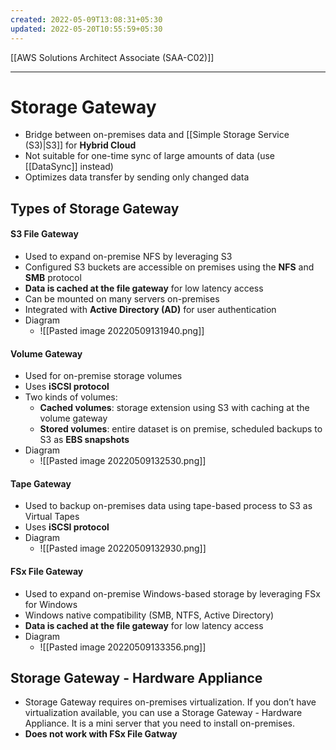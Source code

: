 ```yaml
---
created: 2022-05-09T13:08:31+05:30
updated: 2022-05-20T10:55:59+05:30
---
```

[[AWS Solutions Architect Associate (SAA-C02)]]

---
# Storage Gateway
- Bridge between on-premises data and [[Simple Storage Service (S3)|S3]] for **Hybrid Cloud**
- Not suitable for one-time sync of large amounts of data (use [[DataSync]] instead)
- Optimizes data transfer by sending only changed data

## Types of Storage Gateway

#### S3 File Gateway
-   Used to expand on-premise NFS by leveraging S3
-   Configured S3 buckets are accessible on premises using the **NFS** and **SMB** protocol
-   **Data is cached at the file gateway** for low latency access
-   Can be mounted on many servers on-premises
-   Integrated with **Active Directory (AD)** for user authentication
- Diagram
	- ![[Pasted image 20220509131940.png]]

#### Volume Gateway
-   Used for on-premise storage volumes
-   Uses **iSCSI protocol**
-   Two kinds of volumes:
    -   **Cached volumes**: storage extension using S3 with caching at the volume gateway
    -   **Stored volumes**: entire dataset is on premise, scheduled backups to S3 as **EBS snapshots**
- Diagram
	- ![[Pasted image 20220509132530.png]]

#### Tape Gateway
- Used to backup on-premises data using tape-based process to S3 as Virtual Tapes
- Uses **iSCSI protocol**
- Diagram
	- ![[Pasted image 20220509132930.png]]

#### FSx File Gateway
- Used to expand on-premise Windows-based storage by leveraging FSx for Windows
- Windows native compatibility (SMB, NTFS, Active Directory)
- **Data is cached at the file gateway** for low latency access
- Diagram
	- ![[Pasted image 20220509133356.png]]

## Storage Gateway - Hardware Appliance
-   Storage Gateway requires on-premises virtualization. If you don’t have virtualization available, you can use a Storage Gateway - Hardware Appliance. It is a mini server that you need to install on-premises.
-   **Does not work with FSx File Gatway**